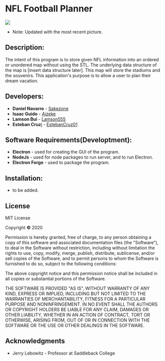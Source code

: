 # NFL Football Planner

![](https://i.imgur.com/1QpCYAk.png)

* Note: Updated with the most recent picture.

## Description: 
The intent of this program is to store given NFL information into an ordered or unordered map without using the STL. The underlying data structure of the map is [insert data structure later]. This map will store the stadiums and the souvenirs. This application's purpose is to allow a user to plan their dream vacation.

## Developers:
* **Daniel Navarro** - [Sakezone](https://github.com/Sakezone)
* **Isaac Guido** - [Aizeke](https://github.com/Aizeke)
* **Lamson Bui** - [Lamson555](https://github.com/Lamson555)
* **Esteban Cruz**j - [EstebanCruz01](https://github.com/EstebanCruz01)

## Software Requirements(Developtment):
* **Electron** - used for creating the GUI of the program.
* **NodeJs** - used for node packages to run server, and to run Electron.
* **Electron Forge** - used to package the program.

## Installation:
* to be added.

## License

MIT License

Copyright **©** 2020

Permission is hereby granted, free of charge, to any person obtaining a copy of this software and associated documentation files (the "Software"), to deal in the Software without restriction, including without limitation the rights to use, copy, modify, merge, publish, distribute, sublicense, and/or sell copies of the Software, and to permit persons to whom the Software is furnished to do so, subject to the following conditions:

The above copyright notice and this permission notice shall be included in all copies or substantial portions of the Software.

THE SOFTWARE IS PROVIDED "AS IS", WITHOUT WARRANTY OF ANY KIND, EXPRESS OR IMPLIED, INCLUDING BUT NOT LIMITED TO THE WARRANTIES OF MERCHANTABILITY, FITNESS FOR A PARTICULAR PURPOSE AND NONINFRINGEMENT. IN NO EVENT SHALL THE AUTHORS OR COPYRIGHT HOLDERS BE LIABLE FOR ANY CLAIM, DAMAGES OR OTHER LIABILITY, WHETHER IN AN ACTION OF CONTRACT, TORT OR OTHERWISE, ARISING FROM, OUT OF OR IN CONNECTION WITH THE SOFTWARE OR THE USE OR OTHER DEALINGS IN THE SOFTWARE.

## Acknowledgments

- Jerry Lebowitz - Professor at Saddleback College


